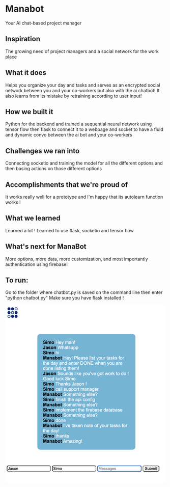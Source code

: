 # Manabot

Your AI chat-based project manager

## Inspiration
The growing need of project managers and a social network for the work place

## What it does
Helps you organize your day and tasks and serves as an encrypted social network between you and your co-workers but also with the ai chatbot!
It also learns from its mistake by retraining according to user input!


## How we built it
Python for the backend and trained a sequential neural network using tensor flow
then flask to connect it to a webpage and socket to have a fluid and dynamic convo between the ai bot and your co-workers


## Challenges we ran into
Connecting socketio and training the model for all the different options and then basing actions on those different options

## Accomplishments that we're proud of
It works really well for a prototype and I'm happy that its autolearn function works !

## What we learned
Learned a lot !
Learned to use flask, socketio and tensor flow


## What's next for ManaBot 
More options, more data, more customization, and most importantly authentication using firebase!


## To run:
Go to the folder where chatbot.py is saved on the command line
then enter "python chatbot.py"
Make sure you have flask installed !

![alt-text](taskfunction.png)

